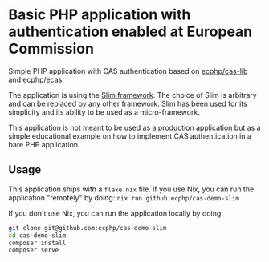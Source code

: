 # Basic PHP application with authentication enabled at European Commission

Simple PHP application with CAS authentication based on
[ecphp/cas-lib](https://github.com/ecphp/cas-lib) and
[ecphp/ecas](https://github.com/ecphp/ecas).

The application is using the [Slim framework](https://www.slimframework.com/).
The choice of Slim is arbitrary and can be replaced by any other framework. Slim
has been used for its simplicity and its ability to be used as a
micro-framework.

This application is not meant to be used as a production application but as a
simple educational example on how to implement CAS authentication in a bare PHP
application.

## Usage

This application ships with a `flake.nix` file. If you use Nix, you can run the
application "remotely" by doing: `nix run github:ecphp/cas-demo-slim`

If you don't use Nix, you can run the application locally by doing:

```bash
git clone git@github.com:ecphp/cas-demo-slim
cd cas-demo-slim
composer install
composer serve
```
